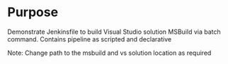 # Purpose
Demonstrate Jenkinsfile to build Visual Studio solution MSBuild via batch command. Contains pipeline as scripted and declarative

Note: Change path to the msbuild and vs solution location as required
